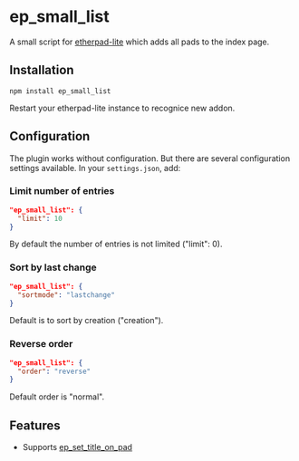 ep_small_list
=============

A small script for [etherpad-lite](https://github.com/ether/etherpad-lite) which adds all pads to the index page.

## Installation
```console
npm install ep_small_list
```
Restart your etherpad-lite instance to recognice new addon.

## Configuration

The plugin works without configuration. But there are several configuration settings available. In your `settings.json`, add:

### Limit number of entries

```json
"ep_small_list": {
  "limit": 10
}
```

By default the number of entries is not limited ("limit": 0).

### Sort by last change

```json
"ep_small_list": {
  "sortmode": "lastchange"
}
```

Default is to sort by creation ("creation").

### Reverse order

```json
"ep_small_list": {
  "order": "reverse"
}
```

Default order is "normal".


## Features
* Supports [ep\_set\_title\_on\_pad](https://github.com/JohnMcLear/ep_set_title_on_pad)

